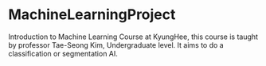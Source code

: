 # MachineLearningProject
Introduction to Machine Learning Course at KyungHee, this course is taught by professor Tae-Seong Kim, Undergraduate level. It aims to do a classification or segmentation AI. 
